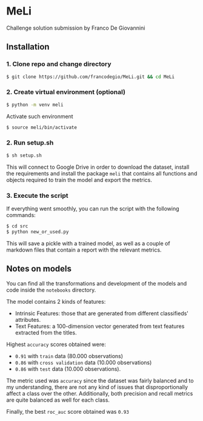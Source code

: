 # MeLi

Challenge solution submission by Franco De Giovannini

## Installation
### 1. Clone repo and change directory

```bash
$ git clone https://github.com/francodegio/MeLi.git && cd MeLi
```

### 2. Create virtual environment (optional)
```bash
$ python -m venv meli
```
Activate such environment
```bash
$ source meli/bin/activate
```

### 2. Run setup.sh
```bash
$ sh setup.sh
```
This will connect to Google Drive in order to download the dataset,
install the requirements and install the package `meli` that contains
all functions and objects required to train the model and export the metrics.

### 3. Execute the script
If everything went smoothly, you can run the script with the following commands:
```bash
$ cd src
$ python new_or_used.py
```
This will save a pickle with a trained model, as well as a couple of markdown files
that contain a report with the relevant metrics.

## Notes on models
You can find all the transformations and development of the models and code
inside the `notebooks` directory.

The model contains 2 kinds of features:
- Intrinsic Features: those that are generated from different classifieds' attributes.
- Text Features: a 100-dimension vector generated from text features extracted from
the titles.

Highest `accuracy` scores obtained were:
- `0.91` with `train` data (80.000 observations)
- `0.86` with `cross validation` data (10.000 observations)
- `0.86` with `test` data (10.000 observations).

The metric used was `accuracy` since the dataset was fairly balanced and to my understanding,
there are not any kind of issues that disproportionally affect a class over the other.
Additionally, both precision and recall metrics are quite balanced as well for each class.

Finally, the best `roc_auc` score obtained was `0.93`